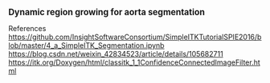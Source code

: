 <big>**Dynamic region growing for aorta segmentation**</big>

References
https://github.com/InsightSoftwareConsortium/SimpleITKTutorialSPIE2016/blob/master/4_a_SimpleITK_Segmentation.ipynb
https://blog.csdn.net/weixin_42834523/article/details/105682711
https://itk.org/Doxygen/html/classitk_1_1ConfidenceConnectedImageFilter.html

